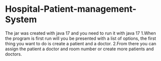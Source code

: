 # Hospital-Patient-management-System
The jar was created with java 17 and you need to run it with java 17
1.When the program is first run will you be presented with a list of options, the first thing you want to do is create a patient and a doctor.
2.From there you can assign the patient a doctor and room number or create more patients and doctors.
